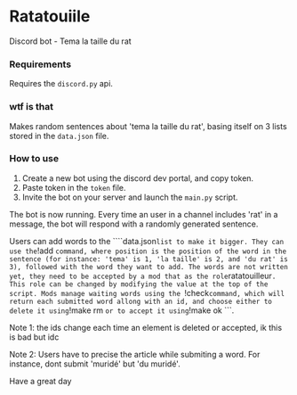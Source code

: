 # Ratatouiile
Discord bot - Tema la taille du rat

### Requirements
Requires the ```discord.py``` api.

### wtf is that
Makes random sentences about 'tema la taille du rat',
basing itself on 3 lists stored in the ```data.json``` file.

### How to use
1. Create a new bot using the discord dev portal, and copy token.
2. Paste token in the ```token``` file.
3. Invite the bot on your server and launch the ```main.py``` script.

The bot is now running. Every time an user in a channel includes 'rat'
in a message, the bot will respond with a randomly generated sentence.

Users can add words to the ````data.json``` list to make it bigger.
They can use the ```!add <position> <word>``` command, where position
is the position of the word in the sentence (for instance: 'tema' is 1,
'la taille' is 2, and 'du rat' is 3), followed with the word they want
to add.
The words are not written yet, they need to be accepted by a mod that as
the role ```ratatouilleur```. This role can be changed by modifying the
value at the top of the script. Mods manage waiting words using the
```!check``` command, which will return each submitted word allong with
an id, and choose either to delete it using ```!make rm <id>``` or to
accept it using ```!make ok <id>```.

Note 1: the ids change each time an element is deleted or accepted, ik
this is bad but idc

Note 2: Users have to precise the article while submiting a word.
For instance, dont submit 'muridé' but 'du muridé'.

Have a great day
